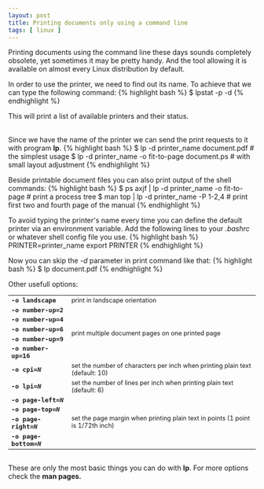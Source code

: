 ```yaml
---
layout: post
title: Printing documents only using a command line
tags: [ linux ]
---
```


Printing documents using the command line these days sounds completely obsolete, yet sometimes it may be pretty handy.
And the tool allowing it is available on almost every Linux distribution by default.

<!--more-->

In order to use the printer, we need to find out its name. To achieve that we can type the following command:
{% highlight bash %}
$ lpstat -p -d
{% endhighlight %}

This will print a list of available printers and their status.
<br/><br/>

Since we have the name of the printer we can send the print requests to it with program <strong>lp</strong>.
{% highlight bash %}
$ lp -d printer_name document.pdf                # the simplest usage
$ lp -d printer_name -o fit-to-page document.ps  # with small layout adjustment
{% endhighlight %}

Beside printable document files you can also print output of the shell commands:
{% highlight bash %}
$ ps axjf | lp -d printer_name -o fit-to-page    # print a process tree
$ man top | lp -d printer_name -P 1-2,4          # print first two and fourth page of the manual
{% endhighlight %}

To avoid typing the printer's name every time you can define the default printer via an environment variable. Add the following lines to your <i>.bashrc</i> or whatever shell config file you use.
{% highlight bash %}
PRINTER=printer_name
export PRINTER
{% endhighlight %}

Now you can skip the <i>-d</i> parameter in print command like that:
{% highlight bash %}
$ lp document.pdf
{% endhighlight %}
<br/>

Other usefull options:
<table style="font-size:90%">
<tr><td style="font-family: monospace"><strong>-o landscape</strong></td><td>print in landscape orientation</td></tr> 
<tr><td style="font-family: monospace"><strong>-o number-up=2</strong></td><td rowspan="5">print multiple document pages on one printed page</td></tr>
<tr><td style="font-family: monospace"><strong>-o number-up=4</strong></td></tr>
<tr><td style="font-family: monospace"><strong>-o number-up=6</strong></td></tr>
<tr><td style="font-family: monospace"><strong>-o number-up=9</strong></td></tr>
<tr><td style="font-family: monospace"><strong>-o number-up=16</strong></td></tr>
<tr><td style="font-family: monospace"><strong>-o cpi=<i>N</i></strong></td><td>set the number of characters per inch when printing plain text (default: 10)</td></tr>
<tr><td style="font-family: monospace"><strong>-o lpi=<i>N</i></strong></td><td>set the number of lines per inch when printing plain text (default: 6)</td></tr>
<tr><td style="font-family: monospace"><strong>-o page-left=<i>N</i></strong></td><td rowspan="4">set the page margin when printing plain text in points (1 point is 1/72th inch)</td></tr>
<tr><td style="font-family: monospace"><strong>-o page-top=<i>N</i></strong></td></tr>
<tr><td style="font-family: monospace"><strong>-o page-right=<i>N</i></strong></td></tr>
<tr><td style="font-family: monospace"><strong>-o page-bottom=<i>N</i></strong></td></tr>
</table>

<br/>
These are only the most basic things you can do with <strong>lp</strong>. For more options check the <strong>man<strong> pages.

